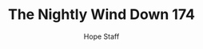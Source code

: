 ---
image: /assets/img/nwd/174_nwd_psalm_56_8_a_niv.png
title: The Nightly Wind Down 174
number: 174
categories:
  - The Nightly Wind Down
author: Hope Staff
notes: The Nightly Wind Down 174
embed: >-
  EMBED_GOES_HERE
transcript: >-
  SOME LINES OF TEXT START HERE
---